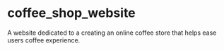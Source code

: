 # coffee_shop_website
A website dedicated to a creating an online coffee store that helps ease users coffee experience.

